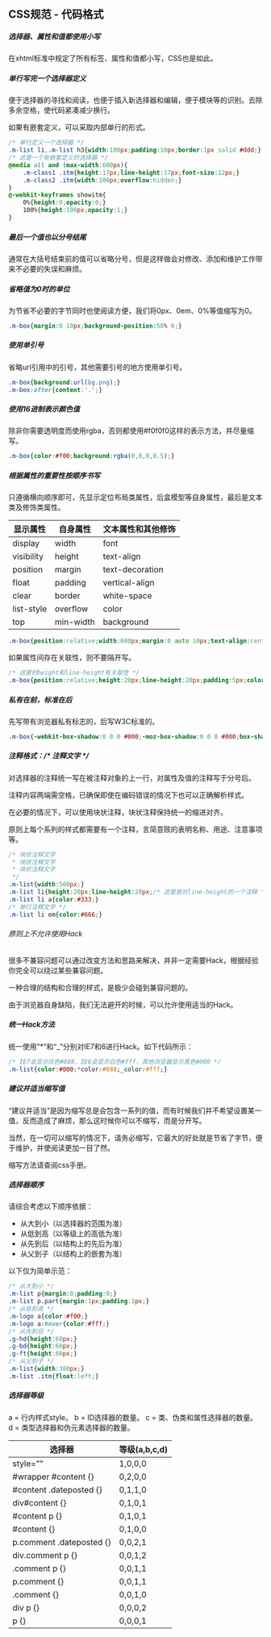 ## CSS规范 - 代码格式
##### 选择器、属性和值都使用小写
在xhtml标准中规定了所有标签、属性和值都小写，CSS也是如此。

##### 单行写完一个选择器定义
便于选择器的寻找和阅读，也便于插入新选择器和编辑，便于模块等的识别。去除多余空格，使代码紧凑减少换行。

如果有嵌套定义，可以采取内部单行的形式。
```css
/* 单行定义一个选择器 */
.m-list li,.m-list h3{width:100px;padding:10px;border:1px solid #ddd;}
/* 这是一个有嵌套定义的选择器 */
@media all and (max-width:600px){
    .m-class1 .itm{height:17px;line-height:17px;font-size:12px;}
    .m-class2 .itm{width:100px;overflow:hidden;}
}
@-webkit-keyframes showitm{
    0%{height:0;opacity:0;}
    100%{height:100px;opacity:1;}
}
```

##### 最后一个值也以分号结尾
通常在大括号结束前的值可以省略分号，但是这样做会对修改、添加和维护工作带来不必要的失误和麻烦。

##### 省略值为0时的单位
为节省不必要的字节同时也使阅读方便，我们将0px、0em、0%等值缩写为0。
```css
.m-box{margin:0 10px;background-position:50% 0;}
```

##### 使用单引号
省略url引用中的引号，其他需要引号的地方使用单引号。
```css
.m-box{background:url(bg.png);}
.m-box:after{content:'.';}
```

##### 使用16进制表示颜色值
除非你需要透明度而使用rgba，否则都使用#f0f0f0这样的表示方法，并尽量缩写。
```css
.m-box{color:#f00;background:rgba(0,0,0,0.5);}
```

#####  根据属性的重要性按顺序书写
只遵循横向顺序即可，先显示定位布局类属性，后盒模型等自身属性，最后是文本类及修饰类属性。

| 显示属性 | 自身属性 | 文本属性和其他修饰 |
| --- | --- | --- |
| display | width | font |
| visibility | height | text-align |
| position | margin | text-decoration |
| float | padding | vertical-align |
| clear | border | white-space |
| list-style | overflow | color |
| top | min-width | background |

```css
.m-box{position:relative;width:600px;margin:0 auto 10px;text-align:center;color:#000;}
```

如果属性间存在关联性，则不要隔开写。
```css
/* 这里的height和line-height有关联性 */
.m-box{position:relative;height:20px;line-height:20px;padding:5px;color:#000;}
```

##### 私有在前，标准在后
先写带有浏览器私有标志的，后写W3C标准的。
```css
.m-box{-webkit-box-shadow:0 0 0 #000;-moz-box-shadow:0 0 0 #000;box-shadow:0 0 0 #000;}
```

##### 注释格式：/* 注释文字 */
对选择器的注释统一写在被注释对象的上一行，对属性及值的注释写于分号后。

注释内容两端需空格，已确保即使在编码错误的情况下也可以正确解析样式。

在必要的情况下，可以使用块状注释，块状注释保持统一的缩进对齐。

原则上每个系列的样式都需要有一个注释，言简意赅的表明名称、用途、注意事项等。

```css
/* 块状注释文字
 * 块状注释文字
 * 块状注释文字
 */
.m-list{width:500px;}
.m-list li{height:20px;line-height:20px;/* 这里是对line-height的一个注释 */overflow:hidden;}
.m-list li a{color:#333;}
/* 单行注释文字 */
.m-list li em{color:#666;}
```

###### 原则上不允许使用Hack
很多不兼容问题可以通过改变方法和思路来解决，并非一定需要Hack，根据经验你完全可以绕过某些兼容问题。

一种合理的结构和合理的样式，是极少会碰到兼容问题的。

由于浏览器自身缺陷，我们无法避开的时候，可以允许使用适当的Hack。

##### 统一Hack方法
统一使用“*”和“_”分别对IE7和6进行Hack。如下代码所示：
```css
/* IE7会显示灰色#888，IE6会显示白色#fff，其他浏览器显示黑色#000 */
.m-list{color:#000;*color:#888;_color:#fff;}
```

##### 建议并适当缩写值
“建议并适当”是因为缩写总是会包含一系列的值，而有时候我们并不希望设置某一值，反而造成了麻烦，那么这时候你可以不缩写，而是分开写。

当然，在一切可以缩写的情况下，请务必缩写，它最大的好处就是节省了字节，便于维护，并使阅读更加一目了然。

缩写方法请查阅css手册。

##### 选择器顺序
请综合考虑以下顺序依据：

* 从大到小（以选择器的范围为准）
* 从低到高（以等级上的高低为准）
* 从先到后（以结构上的先后为准）
* 从父到子（以结构上的嵌套为准）

以下仅为简单示范：
```css
/* 从大到小 */
.m-list p{margin:0;padding:0;}
.m-list p.part{margin:1px;padding:1px;}
/* 从低到高 */
.m-logo a{color:#f00;}
.m-logo a:hover{color:#fff;}
/* 从先到后 */
.g-hd{height:60px;}
.g-bd{height:60px;}
.g-ft{height:60px;}
/* 从父到子 */
.m-list{width:300px;}
.m-list .itm{float:left;}
```

##### 选择器等级
a = 行内样式style。
b = ID选择器的数量。
c = 类、伪类和属性选择器的数量。
d = 类型选择器和伪元素选择器的数量。

| 选择器 | 等级(a,b,c,d) |
| --- | --- |
| style=”” | 1,0,0,0 |
| #wrapper #content {} | 0,2,0,0 |
| #content .dateposted {} | 0,1,1,0 |
| div#content {} | 0,1,0,1 |
| #content p {} | 0,1,0,1 |
| #content {} | 0,1,0,0 |
| p.comment .dateposted {} | 0,0,2,1 |
| div.comment p {} | 0,0,1,2 |
| .comment p {} | 0,0,1,1 |
| p.comment {}  | 0,0,1,1 |
| .comment {}  | 0,0,1,0 |
| div p {}  | 0,0,0,2 |
| p {}  | 0,0,0,1 |